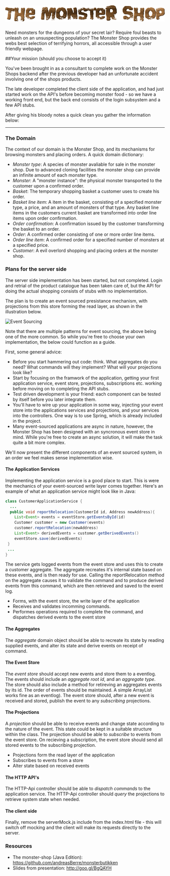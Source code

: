 ![Event Sourcing](src/main/webapp/img/logo.png "The Monster Shop")
================

Need monsters for the dungeons of your secret lair? Require foul beasts to unleash on an unsuspecting population? The Monster Shop provides the webs best selection of terrifying horrors, all accessible through a user friendly webpage.

##Your mission (should you choose to accept it)

You've been brought in as a consultant to complete work on the Monster Shops backend after the previous developer had an unfortunate accident involving one of the shops products.

The late developer completed the client side of the application, and had just started work on the API's before becoming monster food - so we have a working front end, but the back end consists of the login subsystem and a few API stubs.

After giving his bloody notes a quick clean you gather the information below:


---------------------------------------


### The Domain

The context of our domain is the Monster Shop, and its mechanisms for browsing monsters and placing orders. A quick domain dictionary:

* _Monster type_: A species of monster avaliable for sale in the monster shop. Due to advanced cloning facilities the monster shop can provide an infinite amount of each monster type.
* _Monster_: A "monster instance": the physical monster transported to the customer upon a confirmed order. 
* _Basket_: The temporary shopping basket a customer uses to create his order. 
* _Basket line item_: A item in the basket, consisting of a specified monster type, a price, and an amount of monsters of that type. Any basket line items in the customers current basket are transformed into order line items upon order confirmation.
* _Order confirmation_: A confirmation issued by the customer transforming the basket to an order.
* _Order_: A confirmed order consisting of one or more order line items.
* _Order line item_: A confirmed order for a specified number of monsters at a specified price.
* _Customer_: A evil overlord shopping and placing orders at the monster shop.


### Plans for the server side
The server side implementation has been started, but not completed. Login and retrial of the product catalogue has been taken care of, but the API for doing the actual shopping consists of stubs with no implementation. 

The plan is to create an event sourced presistance mechanism, with projections from this store forming the read layer, as shown in the illustration below.

![Event Sourcing](https://www.lucidchart.com/publicSegments/view/53270feb-641c-4392-8090-20110a005809/image.png "Event Sourcing")

Note that there are multiple patterns for event sourcing, the above being one of the more common. So while you're free to choose your own implementation, the below could function as a guide.

First, some general advice:
* Before you start hammering out code: think. What aggregates do you need? What commands will they implement? What will your projections look like?
* Start by focusing on the framwork of the application, getting your first application service, event store, projections, subscriptions etc. working before moving on to completing the API stubs.
* Test driven development is your friend: each component can be tested by itself before you later integrate them.
* You'll have to wire up your application in some way, injecting your event store into the applications services and projections, and your services into the controllers. One way is to use Spring, which is already included in the project.
* Many event-sourced applications are async in nature, however, the Monster Shop has been designed with an syncronous event store in mind. While you're free to create an async solution, it will make the task quite a bit more complex.
 
We'll now present the different components of an event sourced system, in an order we feel makes sense implementation wise.

#### The Application Services
Implementing the application service is a good place to start. This is were the mechanics of your event-sourced write layer comes together. Here's an example of what an application service might look like in Java:

```Java
class CustomerApplicationService {
  ...
  public void reportRelocation(CustomerId id, Address newAddress){
	List<Event> events = eventStore.getEventsById(id)
	Customer customer = new Customer(events)
	customer.reportRelocation(newAddress)
	List<Event> derivedEvents = customer.getDerivedEvents()
	eventStore.save(derivedEvents)
 }
 ...
}
```
The service gets logged events from the event store and uses this to create a customer aggregate. The aggregate recreates it's internal state based on these events, and is then ready for use. 
Calling the reportRelocation method on the aggregate causes it to validate the command and to produce derived events from this command, which are then retrieved and saved to the event log.
* Forms, with the event store, the write layer of the application
* Receives and validates incomming commands. 
* Performes operations required to complete the command, and dispatches derived events to the event store

#### The Aggregates
The _aggregate_ domain object should be able to recreate its state by reading supplied events, and alter its state and derive events on receipt of command.

#### The Event Store
The _event store_ should accept new events and store them to a eventlog. The events should include an _aggregate root id_, and an _aggregate type_. The store should also include a method for retireving an aggregates events by its id. The order of events should be maintained. A simple ArrayList works fine as an eventlog).
The event store should, after a new event is received and stored, publish the event to any _subscribing_ projections.

#### The Projections
A _projection_ should be able to receive events and change state according to the nature of the event. This state could be kept in a suitable structure within the class.
The projection should be able to _subscribe_ to events from the event store. On recieving a subscription, the event store should send all stored events to the subscribing projection.
* Projections form the read layer of the application
* Subscribes to events from a store
* Alter state based on received events

#### The HTTP API's
The HTTP-Api controller should be able to _dispatch commands_ to the application service.
The HTTP-Api controller should _query_ the projections to retrieve system state when needed.

#### The client side 
Finally, remove the serverMock.js include from the index.html file - this will switch off mocking and the client will make its requests directly to the server. 

### Resources
* The monster-shop (Java Edition): https://github.com/andreasBerre/monsterbutikken
* Slides from presentation: http://goo.gl/BgQAYH
